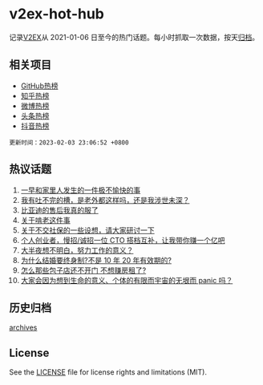 # v2ex-hot-hub

 记录[V2EX](https://www.v2ex.com/)从 2021-01-06 日至今的热门话题。每小时抓取一次数据，按天[归档](archives)。
 
 ## 相关项目

- [GitHub热榜](https://github.com/snaildev/github-hot-hub)
- [知乎热榜](https://github.com/snaildev/zhihu-hot-hub)
- [微博热榜](https://github.com/snaildev/weibo-hot-hub)
- [头条热榜](https://github.com/snaildev/toutiao-hot-hub)
- [抖音热榜](https://github.com/snaildev/douyin-hot-hub)


 `更新时间：2023-02-03 23:06:52 +0800`

## 热议话题

1. [一早和家里人发生的一件极不愉快的事](https://www.v2ex.com/t/912850)
1. [我有吐不完的槽，是老外都这样吗，还是我涉世未深？](https://www.v2ex.com/t/912727)
1. [比亚迪的售后我真的服了](https://www.v2ex.com/t/912817)
1. [关于啃老这件事](https://www.v2ex.com/t/912784)
1. [关于不交社保的一些设想，请大家研讨一下](https://www.v2ex.com/t/912787)
1. [个人创业者，慢招/诚招一位 CTO 搭档互补，让我带你赚一个亿吧](https://www.v2ex.com/t/912783)
1. [大半夜想不明白，努力工作的意义？](https://www.v2ex.com/t/912747)
1. [为什么结婚要终身制?不是 10 年 20 年有效期的?](https://www.v2ex.com/t/912854)
1. [怎么那些包子店还不开门 不想赚房租了?](https://www.v2ex.com/t/912756)
1. [大家会因为想到生命的意义、个体的有限而宇宙的无垠而 panic 吗？](https://www.v2ex.com/t/912867)

## 历史归档

[archives](archives)

## License

See the [LICENSE](LICENSE) file for license rights and limitations (MIT).

